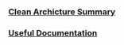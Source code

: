 ### [Clean Archicture Summary](./clean-archictecture-summary.md)

### [Useful Documentation](./useful-documentation.md)
